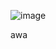 ![image](https://github.com/user-attachments/assets/54a6e364-06be-44e8-a523-462d0801a46f)



awa


⠀
